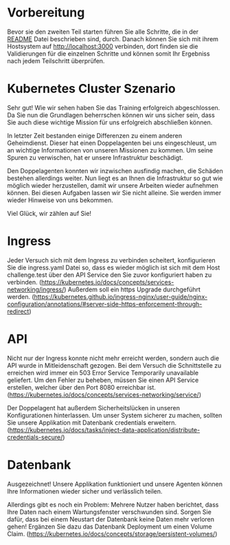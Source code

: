 # Vorbereitung
Bevor sie den zweiten Teil starten führen Sie alle Schritte, die in der [README](../../README.md) Datei beschrieben sind, durch. Danach können Sie sich mit ihrem Hostsystem auf <http://localhost:3000> verbinden, dort finden sie die Validierungen für die einzelnen Schritte und können somit Ihr Ergebniss nach jedem Teilschritt überprüfen. 

# Kubernetes Cluster Szenario

Sehr gut! Wie wir sehen haben Sie das Training erfolgreich abgeschlossen. Da Sie nun die Grundlagen beherrschen können wir uns sicher sein, dass Sie auch diese wichtige Mission für uns erfolgreich abschließen können.

In letzter Zeit bestanden einige Differenzen zu einem anderen Geheimdienst. Dieser hat einen Doppelagenten bei uns eingeschleust, um an wichtige Informationen von unseren Missionen zu kommen. Um seine Spuren zu verwischen, hat er unsere Infrastruktur beschädigt. 

Den Doppelagenten konnten wir inzwischen ausfindig machen, die Schäden bestehen allerdings weiter. Nun liegt es an Ihnen die Infrastruktur so gut wie möglich wieder herzustellen, damit wir unsere Arbeiten wieder aufnehmen können. Bei diesen Aufgaben lassen wir Sie nicht alleine. Sie werden immer wieder Hinweise von uns bekommen. 

Viel Glück, wir zählen auf Sie!

# Ingress

Jeder Versuch sich mit dem Ingress zu verbinden scheitert, konfigurieren Sie die ingress.yaml Datei so, dass es wieder möglich ist sich mit dem Host challenge.test über den API Service den Sie zuvor konfiguriert haben zu verbinden. (<https://kubernetes.io/docs/concepts/services-networking/ingress/>)
Außerdem soll ein https Upgrade durchgeführt werden. (<https://kubernetes.github.io/ingress-nginx/user-guide/nginx-configuration/annotations/#server-side-https-enforcement-through-redirect>)

# API

Nicht nur der Ingress konnte nicht mehr erreicht werden, sondern auch die API wurde in Mitleidenschaft gezogen. Bei dem Versuch die Schnittstelle zu erreichen wird immer ein 503 Error Service Temporarily unavailable geliefert. Um den Fehler zu beheben, müssen Sie einen API Service erstellen, welcher über den Port 8080 erreichbar ist. 
(<https://kubernetes.io/docs/concepts/services-networking/service/>)

Der Doppelagent hat außerdem Sicherheitslücken in unseren Konfigurationen hinterlassen. Um unser System sicherer zu machen, sollten Sie unsere Applikation 
mit Datenbank credentials erweitern.
(<https://kubernetes.io/docs/tasks/inject-data-application/distribute-credentials-secure/>)

# Datenbank

Ausgezeichnet! Unsere Applikation funktioniert und unsere Agenten können Ihre Informationen wieder sicher und verlässlich teilen.

Allerdings gibt es noch ein Problem: Mehrere Nutzer haben berichtet, dass Ihre Daten nach einem Wartungsfenster verschwunden sind. Sorgen Sie dafür, dass bei einem Neustart der Datenbank keine Daten mehr verloren gehen! Ergänzen Sie dazu das Datenbank Deployment um einen Volume Claim. (<https://kubernetes.io/docs/concepts/storage/persistent-volumes/>)
